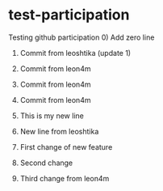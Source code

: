 # test-participation
Testing github participation
0) Add zero line

1) Commit from leoshtika (update 1)
2) Commit from leon4m
3) Commit from leon4m
4) Commit from leon4m
5) This is my new line
6) New line from leoshtika


7) First change of new feature
8) Second change
9) Third change from leon4m
